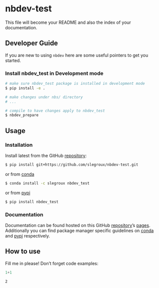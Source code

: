 # nbdev-test


<!-- WARNING: THIS FILE WAS AUTOGENERATED! DO NOT EDIT! -->

This file will become your README and also the index of your
documentation.

## Developer Guide

If you are new to using `nbdev` here are some useful pointers to get you
started.

### Install nbdev_test in Development mode

``` sh
# make sure nbdev_test package is installed in development mode
$ pip install -e .

# make changes under nbs/ directory
# ...

# compile to have changes apply to nbdev_test
$ nbdev_prepare
```

## Usage

### Installation

Install latest from the GitHub
[repository](https://github.com/slegroux/nbdev-test):

``` sh
$ pip install git+https://github.com/slegroux/nbdev-test.git
```

or from [conda](https://anaconda.org/slegroux/nbdev-test)

``` sh
$ conda install -c slegroux nbdev_test
```

or from [pypi](https://pypi.org/project/nbdev-test/)

``` sh
$ pip install nbdev_test
```

### Documentation

Documentation can be found hosted on this GitHub
[repository](https://github.com/slegroux/nbdev-test)’s
[pages](https://slegroux.github.io/nbdev-test/). Additionally you can
find package manager specific guidelines on
[conda](https://anaconda.org/slegroux/nbdev-test) and
[pypi](https://pypi.org/project/nbdev-test/) respectively.

## How to use

Fill me in please! Don’t forget code examples:

``` python
1+1
```

    2
